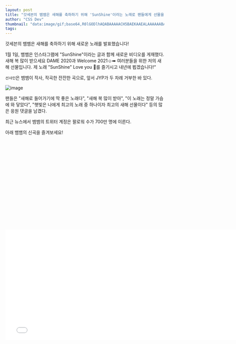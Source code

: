 ```yaml
---
layout: post
title: "갓세븐의 뱀뱀은 새해를 축하하기 위해 'SunShine'이라는 노래로 팬들에게 선물을 준다."
author: "CSS Dev"
thumbnail: "data:image/gif;base64,R0lGODlhAQABAAAAACH5BAEKAAEALAAAAAABAAEAAAICTAEAOw=="
tags: 
---
```



갓세븐의 뱀뱀은 새해를 축하하기 위해 새로운 노래를 발표했습니다!

1월 1일, 뱀뱀은 인스타그램에 "SunShine"이라는 글과 함께 새로운 비디오를 게재했다. 새해 복 많이 받으세요 DAME 2020과 Welcome 2021☺➡ 여러분들을 위한 저의 새해 선물입니다. 제 노래 "SunShine" Love you 💚를 즐기시고 내년에 뵙겠습니다!“

`선샤인`은 뱀뱀이 작사, 작곡한 잔잔한 곡으로, 앞서 JYP가 두 차례 거부한 바 있다.

![image](https://kpopchingu.com/wp-content/uploads/2021/01/48-1024x575.png)

팬들은 "새해로 들어가기에 딱 좋은 노래다", "새해 복 많이 받아", "이 노래는 정말 가슴에 와 닿았다", "햇빛은 나에게 최고의 노래 중 하나이자 최고의 새해 선물이다" 등의 많은 응원 댓글을 남겼다.

최근 뉴스에서 뱀뱀의 트위터 계정은 팔로워 수가 700만 명에 이른다.

아래 뱀뱀의 신곡을 즐겨보세요!


<div class="video_wrapper" style="padding-top: 56.25%;">
    <iframe width="760" height="350" frameborder="0" allow="accelerometer; autoplay; clipboard-write; encrypted-media; gyroscope; picture-in-picture" allowfullscreen="" class="lazyload" src="null"></iframe>
</div>
